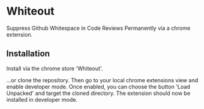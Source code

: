 # Whiteout
Suppress Github Whitespace in Code Reviews Permanently via a chrome extension.

## Installation
Install via the chrome store 'Whiteout'.

...or clone the repository. Then go to your
local chrome extensions view and enable developer mode. Once enabled, you can 
choose the button 'Load Unpacked' and target the cloned directory. The extension
should now be installed in developer mode.
